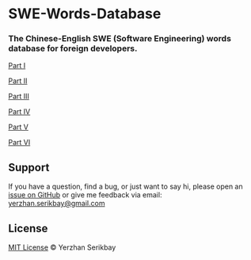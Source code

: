 # SWE-Words-Database
### The Chinese-English SWE (Software Engineering) words database for foreign developers.

[Part I](https://github.com/yerzhanserikbay/SWE-Words-Database/blob/master/Part%20I.md)

[Part II](https://github.com/yerzhanserikbay/SWE-Words-Database/blob/master/Part%20II.md)

[Part III](https://github.com/yerzhanserikbay/SWE-Words-Database/blob/master/Part%20III.md)

[Part IV](https://github.com/yerzhanserikbay/SWE-Words-Database/blob/master/Part%20IV.md)

[Part V](https://github.com/yerzhanserikbay/SWE-Words-Database/blob/master/Part%20V.md)

[Part VI](https://github.com/yerzhanserikbay/SWE-Words-Database/blob/master/Part%20VI.md)

## Support

If you have a question, find a bug, or just want to say hi, please open an [issue on GitHub](https://github.com/yerzhanserikbay/yerzhanserikbay.github.io/issues/new) or give me feedback via email: yerzhan.serikbay@gmail.com

## License

[MIT License](./LICENSE) © Yerzhan Serikbay
